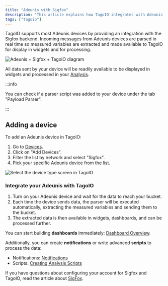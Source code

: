 ```yaml
---
title: "Adeunis with Sigfox"
description: "This article explains how TagoIO integrates with Adeunis devices via the Sigfox backend, how incoming data is parsed and made available for Analysis, and how to add an Adeunis device in TagoIO."
tags: ["tagoio"]
---
```


TagoIO supports most Adeunis devices by providing an integration with the Sigfox
backend. Incoming messages from Adeunis devices are parsed in real time so
measured variables are extracted and made available to TagoIO for display in
widgets and for processing.

![Adeunis + Sigfox + TagoIO diagram](/docs_imagem/tagoio/adeunis-with-sigfox-2.png)

All data sent by your device will be readily available to be displayed in
widgets and processed in your [Analysis](/docs/tagoio/analysis/).

:::info

You can check if a parser script was added to your device under the tab "Payload
Parser".

:::

## Adding a device

To add an Adeunis device in TagoIO:

1. Go to [Devices](https://tago.io/devices).
2. Click on "Add Devices".
3. Filter the list by network and select "Sigfox".
4. Pick your specific Adeunis device from the list.

![Select the device type screen in TagoIO](/docs_imagem/tagoio/adeunis-with-sigfox-2.png)

### Integrate your Adeunis with TagoIO

1. Turn on your Adeunis device and wait for the data to reach your bucket.
2. Each time the device sends data, the parser will be executed automatically,
   extracting the measured variables and sending them to the bucket.
3. The extracted data is then available in widgets, dashboards, and can be
   processed further.

You can start building **dashboards** immediately:
[Dashboard Overview](/docs/tagoio/dashboards/).

Additionally, you can create **notifications** or write advanced **scripts** to
process the data:

- Notifications: [Notifications](/docs/tagoio/actions/)
- Scripts:
  [Creating Analysis Scripts](/tagoio/analysis/creating-analysis.md)

If you have questions about configuring your account for Sigfox and TagoIO, read
the article about [SigFox](/tagoio/integrations/networks/sigfox/sigfox.md).
